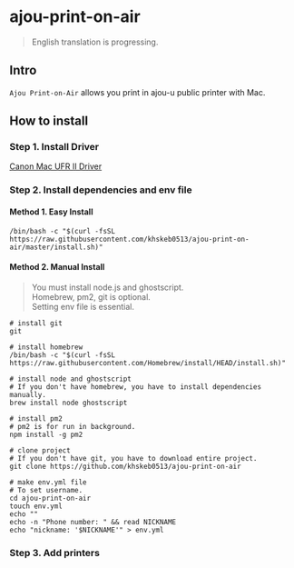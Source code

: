 # ajou-print-on-air

> English translation is progressing.

## Intro

`Ajou Print-on-Air` allows you print in ajou-u public printer with Mac.

## How to install

### Step 1. Install Driver

[Canon Mac UFR II Driver](https://asia.canon/en/support/0101135101?model=3327C006)

### Step 2. Install dependencies and env file

#### Method 1. Easy Install

~~~
/bin/bash -c "$(curl -fsSL https://raw.githubusercontent.com/khskeb0513/ajou-print-on-air/master/install.sh)"
~~~

#### Method 2. Manual Install

> You must install node.js and ghostscript.<br>
> Homebrew, pm2, git is optional.<br>
> Setting env file is essential.

~~~
# install git
git

# install homebrew
/bin/bash -c "$(curl -fsSL https://raw.githubusercontent.com/Homebrew/install/HEAD/install.sh)"

# install node and ghostscript
# If you don't have homebrew, you have to install dependencies manually.
brew install node ghostscript

# install pm2
# pm2 is for run in background.
npm install -g pm2

# clone project
# If you don't have git, you have to download entire project.
git clone https://github.com/khskeb0513/ajou-print-on-air

# make env.yml file
# To set username.
cd ajou-print-on-air
touch env.yml
echo ""
echo -n "Phone number: " && read NICKNAME
echo "nickname: '$NICKNAME'" > env.yml
~~~

### Step 3. Add printers

